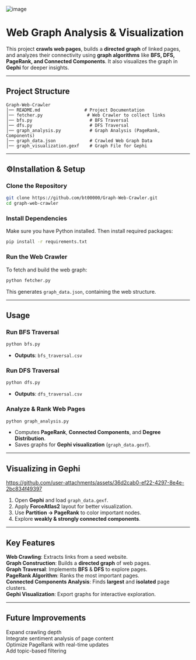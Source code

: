 ![image](https://github.com/user-attachments/assets/f0828f2d-8c53-4286-b05a-ca45d69059bb)
# Web Graph Analysis & Visualization

This project **crawls web pages**, builds a **directed graph** of linked pages, and analyzes their connectivity using **graph algorithms** like **BFS, DFS, PageRank, and Connected Components**. It also visualizes the graph in **Gephi** for deeper insights.

---

## Project Structure

```
Graph-Web-Crawler
│── README.md                 # Project Documentation
│── fetcher.py                 # Web Crawler to collect links
│── bfs.py                      # BFS Traversal
│── dfs.py                      # DFS Traversal
│── graph_analysis.py           # Graph Analysis (PageRank, Components)
│── graph_data.json             # Crawled Web Graph Data
│── graph_visualization.gexf    # Graph File for Gephi
```

---

## ⚙Installation & Setup

### Clone the Repository

```sh
git clone https://github.com/bt00000/Graph-Web-Crawler.git
cd graph-web-crawler
```

### Install Dependencies

Make sure you have Python installed. Then install required packages:

```sh
pip install -r requirements.txt
```

### Run the Web Crawler

To fetch and build the web graph:

```sh
python fetcher.py
```

This generates `graph_data.json`, containing the web structure.

---

## Usage

### Run BFS Traversal

```sh
python bfs.py
```

- **Outputs**: `bfs_traversal.csv`

### Run DFS Traversal

```sh
python dfs.py
```

- **Outputs**: `dfs_traversal.csv`

### Analyze & Rank Web Pages

```sh
python graph_analysis.py
```

- Computes **PageRank**, **Connected Components**, and **Degree Distribution**.
- Saves graphs for **Gephi visualization** (`graph_data.gexf`).

---

## Visualizing in Gephi


https://github.com/user-attachments/assets/36d2cab0-ef22-4297-8e4e-2bc834f49397


1. Open **Gephi** and load `graph_data.gexf`.
2. Apply **ForceAtlas2** layout for better visualization.
3. Use **Partition → PageRank** to color important nodes.
4. Explore **weakly & strongly connected components**.

---

## Key Features

**Web Crawling**: Extracts links from a seed website.  
**Graph Construction**: Builds a **directed graph** of web pages.  
**Graph Traversal**: Implements **BFS** & **DFS** to explore pages.  
**PageRank Algorithm**: Ranks the most important pages.  
**Connected Components Analysis**: Finds **largest** and **isolated** page clusters.  
**Gephi Visualization**: Export graphs for interactive exploration.  

---

## Future Improvements

Expand crawling depth  
Integrate sentiment analysis of page content  
Optimize PageRank with real-time updates  
Add topic-based filtering  
